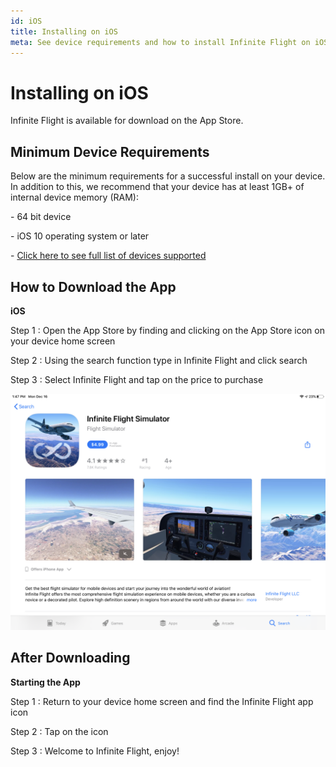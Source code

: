 ```yaml
---
id: iOS
title: Installing on iOS
meta: See device requirements and how to install Infinite Flight on iOS
---
```


# Installing on iOS

Infinite Flight is available for download on the App Store.



## Minimum Device Requirements

Below are the minimum requirements for a successful install on your device. In addition to this, we recommend that your device has at least 1GB+ of internal device memory (RAM):

\-    64 bit device

\-    iOS 10 operating system or later

\-    [Click here to see full list of devices supported](https://community.infiniteflight.com/t/device-compatibility-thread-19-4-built-by-us-for-you/323610)



## How to Download the App

**iOS**

Step 1
:  Open the App Store by finding and clicking on the App Store icon on your device home screen

Step 2
: Using the search function type in Infinite Flight and click search

Step 3
: Select Infinite Flight and tap on the price to purchase



![Infinite Flight on the App Store](_images/manual/install-ios.png)



## After Downloading

**Starting the App**

Step 1
: Return to your device home screen and find the Infinite Flight app icon

Step 2
: Tap on the icon

Step 3
: Welcome to Infinite Flight, enjoy!